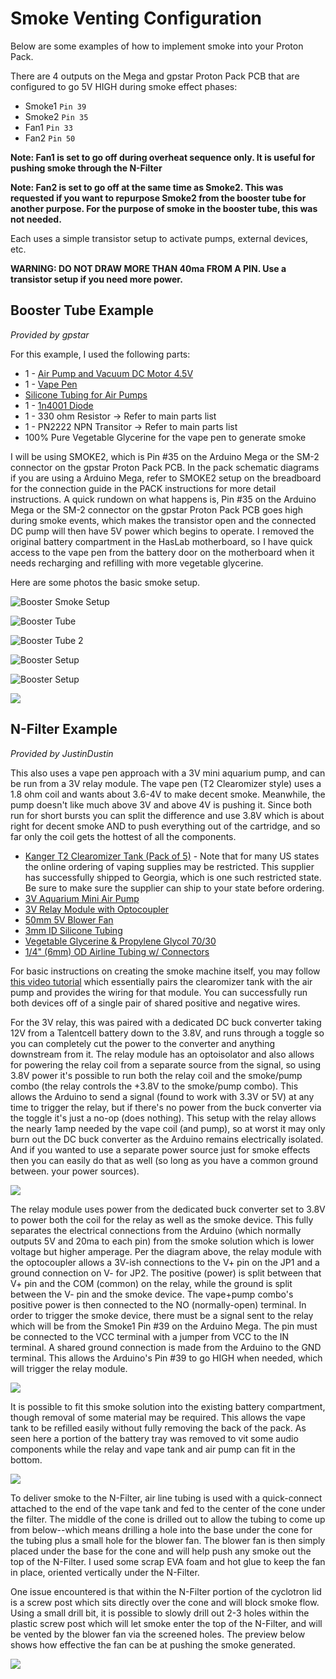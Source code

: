 # Smoke Venting Configuration

Below are some examples of how to implement smoke into your Proton Pack.

There are 4 outputs on the Mega and gpstar Proton Pack PCB that are configured to go 5V HIGH during smoke effect phases:

- Smoke1 `Pin 39`
- Smoke2 `Pin 35`
- Fan1 `Pin 33`
- Fan2 `Pin 50`

**Note: Fan1 is set to go off during overheat sequence only. It is useful for pushing smoke through the N-Filter**

**Note: Fan2 is set to go off at the same time as Smoke2. This was requested if you want to repurpose Smoke2 from the booster tube for another purpose. For the purpose of smoke in the booster tube, this was not needed.**

Each uses a simple transistor setup to activate pumps, external devices, etc.

**WARNING: DO NOT DRAW MORE THAN 40ma FROM A PIN. Use a transistor setup if you need more power.**

## Booster Tube Example

*Provided by gpstar*

For this example, I used the following parts:

- 1 - [Air Pump and Vacuum DC Motor 4.5V](https://www.adafruit.com/product/4699) 
- 1 - [Vape Pen](https://www.joyetech.com/product/eroll-mac/)
- [Silicone Tubing for Air Pumps](https://www.adafruit.com/product/4661)
- 1 - [1n4001 Diode](https://www.adafruit.com/product/755)
- 1 - 330 ohm Resistor -> Refer to main parts list
- 1 - PN2222 NPN Transitor -> Refer to main parts list
- 100% Pure Vegetable Glycerine for the vape pen to generate smoke

I will be using SMOKE2, which is Pin #35 on the Arduino Mega or the SM-2 connector on the gpstar Proton Pack PCB. In the pack schematic diagrams if you are using a Arduino Mega, refer to SMOKE2 setup on the breadboard for the connection guide in the PACK instructions for more detail instructions. A quick rundown on what happens is, Pin #35 on the Arduino Mega or the SM-2 connector on the gpstar Proton Pack PCB goes high during smoke events, which makes the transistor open and the connected DC pump will then have 5V power which begins to operate. I removed the original battery compartment in the HasLab motherboard, so I have quick access to the vape pen from the battery door on the motherboard when it needs recharging and refilling with more vegetable glycerine.

Here are some photos the basic smoke setup. 

![Booster Smoke Setup](images/SmokeBooster5.jpg)

![Booster Tube](images/SmokeBooster1.jpg)

![Booster Tube 2](images/SmokeBooster2.jpg)

![Booster Setup](images/SmokeBooster3.jpg)

![Booster Setup](images/SmokeBooster4.jpg)

![](images/BoosterSmoke.gif)

## N-Filter Example

*Provided by JustinDustin*

This also uses a vape pen approach with a 3V mini aquarium pump, and can be run from a 3V relay module. The vape pen (T2 Clearomizer style) uses a 1.8 ohm coil and wants about 3.6-4V to make decent smoke. Meanwhile, the pump doesn't like much above 3V and above 4V is pushing it. Since both run for short bursts you can split the difference and use 3.8V which is about right for decent smoke AND to push everything out of the cartridge, and so far only the coil gets the hottest of all the components.

- [Kanger T2 Clearomizer Tank (Pack of 5)](https://www.ecigmafia.com/products/kanger-t2-clearomizer-tank-pack-of-5.html) - Note that for many US states the online ordering of vaping supplies may be restricted. This supplier has successfully shipped to Georgia, which is one such restricted state. Be sure to make sure the supplier can ship to your state before ordering.
- [3V Aquarium Mini Air Pump](https://a.co/d/ghiL09S)
- [3V Relay Module with Optocoupler](https://a.co/d/a3myUJs)
- [50mm 5V Blower Fan](https://a.co/d/iaizRpN)
- [3mm ID Silicone Tubing](https://a.co/d/5PaWppP)
- [Vegetable Glycerine & Propylene Glycol 70/30](https://a.co/d/5PaWppP)
- [1/4" (6mm) OD Airline Tubing w/ Connectors](https://a.co/d/6C7jndS)

For basic instructions on creating the smoke machine itself, you may follow [this video tutorial](https://www.youtube.com/watch?v=uDISX8MMLak) which essentially pairs the clearomizer tank with the air pump and provides the wiring for that module. You can successfully run both devices off of a single pair of shared positive and negative wires.

For the 3V relay, this was paired with a dedicated DC buck converter taking 12V from a Talentcell battery down to the 3.8V, and runs through a toggle so you can completely cut the power to the converter and anything downstream from it. The relay module has an optoisolator and also allows for powering the relay coil from a separate source from the signal, so using  3.8V power it's possible to run both the relay coil and the smoke/pump combo (the relay controls the +3.8V to the smoke/pump combo). This allows the Arduino to send a signal (found to work with 3.3V or 5V) at any time to trigger the relay, but if there's no power from the buck converter via the toggle it's just a no-op (does nothing). This setup with the relay allows the nearly 1amp needed by the vape coil (and pump), so at worst it may only burn out the DC buck converter as the Arduino remains electrically isolated. And if you wanted to use a separate power source just for smoke effects then you can easily do that as well (so long as you have a common ground between. your power sources).

![](images/RelayModule.jpg)

The relay module uses power from the dedicated buck converter set to 3.8V to power both the coil for the relay as well as the smoke device. This fully separates the electrical connections from the Arduino (which normally outputs 5V and 20ma to each pin) from the smoke solution which is lower voltage but higher amperage. Per the diagram above, the relay module with the optocoupler allows a 3V-ish connections to the V+ pin on the JP1 and a ground connection on V- for JP2. The positive (power) is split between that V+ pin and the COM (common) on the relay, while the ground is split between the V- pin and the smoke device. The vape+pump combo's positive power is then connected to the NO (normally-open) terminal. In order to trigger the smoke device, there must be a signal sent to the relay which will be from the Smoke1 Pin #39 on the Arduino Mega. The pin must be connected to the VCC terminal with a jumper from VCC to the IN terminal. A shared ground connection is made from the Arduino to the GND terminal. This allows the Arduino's Pin #39 to go HIGH when needed, which will trigger the relay module.

![](images/NFilterFan.jpg)

It is possible to fit this smoke solution into the existing battery compartment, though removal of some material may be required. This allows the vape tank to be refilled easily without fully removing the back of the pack. As seen here a portion of the battery tray was removed to vit some audio components while the relay and vape tank and air pump can fit in the bottom.

![](images/SmokeCompartment.jpg)

To deliver smoke to the N-Filter, air line tubing is used with a quick-connect attached to the end of the vape tank and fed to the center of the cone under the filter. The middle of the cone is drilled out to allow the tubing to come up from below--which means drilling a hole into the base under the cone for the tubing plus a small hole for the blower fan. The blower fan is then simply placed under the base for the cone and will help push any smoke out the top of the N-Filter. I used some scrap EVA foam and hot glue to keep the fan in place, oriented vertically under the N-Filter.

One issue encountered is that within the N-Filter portion of the cyclotron lid is a screw post which sits directly over the cone and will block smoke flow. Using a small drill bit, it is possible to slowly drill out 2-3 holes within the plastic screw post which will let smoke enter the top of the N-Filter, and will be vented by the blower fan via the screened holes. The preview below shows how effective the fan can be at pushing the smoke generated.

![](images/NFilterSmoke.gif)